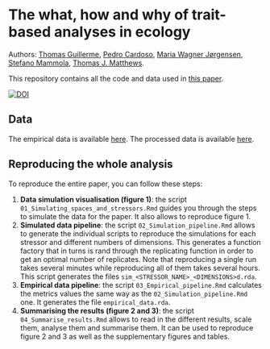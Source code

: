 # The what, how and why of trait-based analyses in ecology

Authors: [Thomas Guillerme](https://github.com/TGuillerme), [Pedro Cardoso](https://github.com/cardosopmb), [Maria Wagner Jørgensen](https://github.com/MariaWagnerJ), [Stefano Mammola](https://github.com/StefanoMammola), [Thomas J. Matthews](https://github.com/txm676).

This repository contains all the code and data used in [this paper](preprint).

[![DOI](zenodo)](zenodo)

<!-- ## Supplementary material -->

 <!-- * The supplementary vignette is available [here]() (or [here in html]()) -->

## Data

The empirical data is available [here](https://github.com/TGuillerme/eco_metrics_simulations/tree/master/Data/Raw).
The processed data is available [here](https://github.com/TGuillerme/eco_metrics_simulations/tree/master/Data/Processed).

## Reproducing the whole analysis

To reproduce the entire paper, you can follow these steps:

 1. **Data simulation visualisation (figure 1)**: the script `01_Simulating_spaces_and_stressors.Rmd` guides you through the steps to simulate the data for the paper. It also allows to reproduce figure 1.
 2. **Simulated data pipeline**: the script `02_Simulation_pipeline.Rmd` allows to generate the individual scripts to reproduce the simulations for each stressor and different numbers of dimensions. This generates a function factory that in turns is rand through the replicating function in order to get an optimal number of replicates. Note that reproducing a single run takes several minutes while reproducing all of them takes several hours. This script generates the files `sim_<STRESSOR_NAME>_<DIMENSIONS>d.rda`.
 3. **Empirical data pipeline**: the script `03_Empirical_pipeline.Rmd` calculates the metrics values the same way as the `02_Simulation_pipeline.Rmd` one. It generates the file `empirical_data.rda`.
 4. **Summarising the results (figure 2 and 3)**: the script `04_Summarise_results.Rmd` allows to read in the different results, scale them, analyse them and summarise them. It can be used to reproduce figure 2 and 3 as well as the supplementary figures and tables.


<!-- ## Citing this work -->

<!-- To cite the paper, please use: -->
 <!-- * Preprint -->

<!-- To cite this repository, please use:
 * Zenodo
 -->
